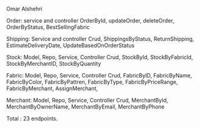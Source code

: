 Omar Alshehri

Order:  service and controller
OrderById, updateOrder, deleteOrder, OrderByStatus, BestSellingFabric

Shipping: Service and controller
Crud, ShippingsByStatus, ReturnShipping, EstimateDeliveryDate, UpdateBasedOnOrderStatus

Stock:  Model, Repo, Service, Controller
Crud, StockById, StockByFabricId, StockByMerchantID, StockByQuantity

Fabric:  Model, Repo, Service, Controller
Crud, FabricByID, FabricByName, FabricByColor, FabricByPattren, FabricByType, FabricByPriceRange, FabricByMerchant, AssignMerchant, 

Merchant:  Model, Repo, Service, Controller
Crud, MerchantById, MerchantByOwnerName, MerchantByEmail, MerchantByPhone

Total : 23 endpoints. 
